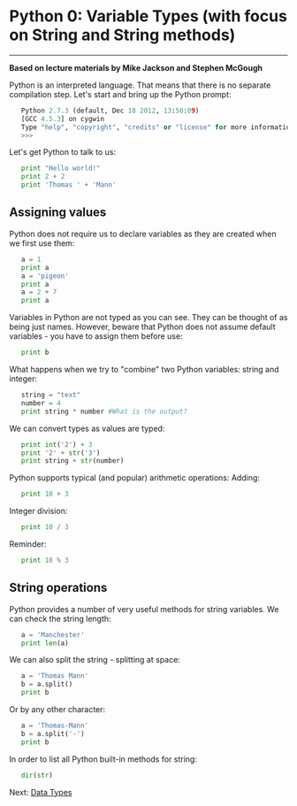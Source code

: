 # Python 0: Variable Types (with focus on String and String methods)

* * * * *

**Based on lecture materials by Mike Jackson and Stephen McGough**

Python is an interpreted language. That means that there is no separate compilation step. Let's start and bring up the Python prompt:
```python
   Python 2.7.3 (default, Dec 18 2012, 13:50:09)
   [GCC 4.5.3] on cygwin
   Type "help", "copyright", "credits" or "license" for more information.
   >>>
```

Let's get Python to talk to us:
```python
   print "Hello world!"
   print 2 + 2
   print 'Thomas ' + 'Mann'
```

## Assigning values

Python does not require us to declare variables as they are created when we first use them:
```python
   a = 1
   print a
   a = 'pigeon'
   print a
   a = 2 + 7 
   print a
```

Variables in Python are not typed as you can see. They can be thought of as being just names. However, beware that Python does not assume default variables - you have to assign them before use:
```python
   print b
```

What happens when we try to "combine" two Python variables: string and integer:
```python
   string = "text"
   number = 4
   print string * number #What is the output?
```

We can convert types as values are typed:
```python
   print int('2') + 3
   print '2' + str('3')
   print string + str(number)
```

Python supports typical (and popular) arithmetic operations: 
Adding:
```python
   print 10 + 3
```

Integer division:
```python
   print 10 / 3
```

Reminder:
```python
   print 10 % 3
```




## String operations

Python provides a number of very useful methods for string variables.
We can check the string length:

```python
   a = 'Manchester'
   print len(a)
```

We can also split the string - splitting at space:
```python
   a = 'Thomas Mann'
   b = a.split()
   print b
```

Or by any other character:
```python
   a = 'Thomas-Mann'
   b = a.split('-')
   print b
```


In order to list all Python built-in methods for string:
```python
   dir(str)
```



Next: [Data Types](1_Data_Types.md)
